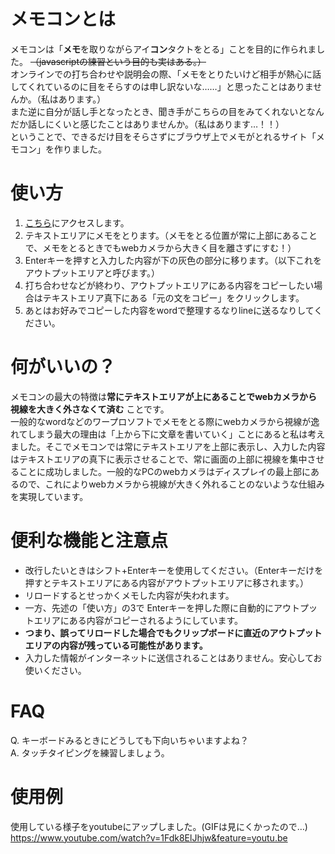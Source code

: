 # メモコンとは
メモコンは「**メモ**を取りながらアイ**コン**タクトをとる」ことを目的に作られました。 ~~（javascriptの練習という目的も実はある。）~~   
オンラインでの打ち合わせや説明会の際、「メモをとりたいけど相手が熱心に話してくれているのに目をそらすのは申し訳ないな……」と思ったことはありませんか。（私はあります。）  
また逆に自分が話し手となったとき、聞き手がこちらの目をみてくれないとなんだか話しにくいと感じたことはありませんか。（私はあります…！！）  
ということで、できるだけ目をそらさずにブラウザ上でメモがとれるサイト「メモコン」を作りました。
# 使い方
1. [こちら](https://ken-hashimoto.github.io/memo_con/)にアクセスします。
1. テキストエリアにメモをとります。（メモをとる位置が常に上部にあることで、メモをとるときでもwebカメラから大きく目を離さずにすむ！）
1. Enterキーを押すと入力した内容が下の灰色の部分に移ります。（以下これをアウトプットエリアと呼びます。）
1. 打ち合わせなどが終わり、アウトプットエリアにある内容をコピーしたい場合はテキストエリア真下にある「元の文をコピー」をクリックします。
1. あとはお好みでコピーした内容をwordで整理するなりlineに送るなりしてください。
# 何がいいの？
メモコンの最大の特徴は**常にテキストエリアが上にあることでwebカメラから視線を大きく外さなくて済む** ことです。  
一般的なwordなどのワープロソフトでメモをとる際にwebカメラから視線が逸れてしまう最大の理由は「上から下に文章を書いていく」ことにあると私は考えました。そこでメモコンでは常にテキストエリアを上部に表示し、入力した内容はテキストエリアの真下に表示させることで、常に画面の上部に視線を集中させることに成功しました。一般的なPCのwebカメラはディスプレイの最上部にあるので、これによりwebカメラから視線が大きく外れることのないような仕組みを実現しています。

# 便利な機能と注意点
* 改行したいときはシフト+Enterキーを使用してください。（Enterキーだけを押すとテキストエリアにある内容がアウトプットエリアに移されます。）
* リロードするとせっかくメモした内容が失われます。
* 一方、先述の「使い方」の3で Enterキーを押した際に自動的にアウトプットエリアにある内容がコピーされるようにしています。
* **つまり、誤ってリロードした場合でもクリップボードに直近のアウトプットエリアの内容が残っている可能性があります。**
* 入力した情報がインターネットに送信されることはありません。安心してお使いください。
# FAQ
Q. キーボードみるときにどうしても下向いちゃいますよね？  
A. タッチタイピングを練習しましょう。
# 使用例
使用している様子をyoutubeにアップしました。(GIFは見にくかったので…)  
https://www.youtube.com/watch?v=1Fdk8ElJhjw&feature=youtu.be
